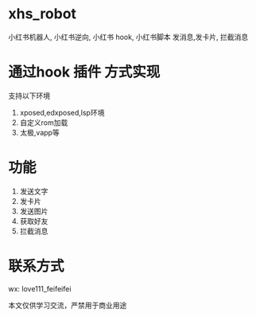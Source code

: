 # xhs_robot
小红书机器人, 小红书逆向, 小红书 hook, 小红书脚本 发消息,发卡片, 拦截消息

# 通过hook 插件 方式实现 
支持以下环境

1. xposed,edxposed,lsp环境
2. 自定义rom加载
3. 太极,vapp等



# 功能
1. 发送文字
2. 发卡片
3. 发送图片
4. 获取好友
5. 拦截消息


# 联系方式



wx: love111_feifeifei

本文仅供学习交流，严禁用于商业用途
